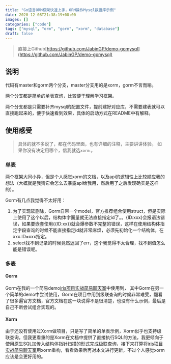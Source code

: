 ```yaml
---
title: "Go语言ORM框架快速上手，ORM操作Mysql数据库示例"
date: 2020-12-08T21:38:19+08:00
images: []
categories: ["code"]
tags: ["mysql", "orm", "gorm", "xorm", "database"]
draft: false
---
```


> 直接上Github[https://github.com/JabinGP/demo-gomysql](https://github.com/JabinGP/demo-gomysql)

## 说明

代码有master和gorm两个分支，master分支用的是xorm，gorm不言而喻。

两个分支都是简单的单表查询，比较便于理解学习框架。

两个分支都是只需要补齐mysql的配置文件，提前建好对应库，不需要建表就可以直接跑起来的，便于快速看到效果，具体的启动方式在README中有解释。

## 使用感受

> 具体的就不多说了，都在代码里面，也有详细的注释，主要讲讲体验。
> 如果你没有决定用哪个，信我就选`xorm` 。

### 单表

两个框架大同小异，但是个人感觉xorm的文档，以及api的逻辑性上比较顺应我的想法（大概就是我猜它会怎么去暴露api给我用，然后用了之后发现确实是这样的）。

Gorm有几点我觉得不太好用：

1. 为了实现软删除，Gorm自带一个model，官方推荐组合使用struct，但是实际上使用了这个以后，结构体字面量就无法直接指定id了。。{ID:xxx}会报语法错误，如果要嵌套使用{{ID:xx}}就会爆参数不完整的错误，这样在使用结构体指定字段查询的时候不能直接指定id就非常麻烦，必须先初始化一个结构体，在xxx.ID=xxx指定。
2. select找不到记录的时候竟然返回了err，这个我觉得不太合理，找不到值怎么能是错误呢。

### 多表

#### Gorm

Gorm在我的一个简易demo[iris项目实战简易聊天室](https://github.com/JabinGP/demo-chatroom)中使用到，
其中Gorm在另一个简单的demo中尝试使用，Gorm在项目中用到级联查询的时候非常难受，翻看了很多遍官方文档，官方文档在这一块说得不是很清楚，也没有什么示例，最后是自己不断尝试组合实现的。

#### Xorm

由于还没有使用过Xorm做项目，只是写了简单的单表示例，Xorm似乎也支持级联查询，但我更看重的是Xorm在文档中提供了直接执行SQL的方法，我更倾向于使用原生SQL加传入结构体指针扫描的形式完成级联查询，接下来打算将[iris项目实战简易聊天室](https://github.com/JabinGP/demo-chatroom)用xorm重构，看看效果后再对本文进行更新，不过个人感觉xorm应该是会更好用的。
